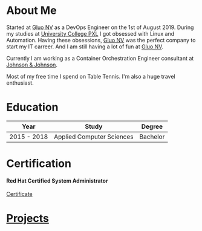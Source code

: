 # About Me

Started at [Gluo NV](http://www.gluo.be) as a DevOps Engineer on the 1st of
August 2019. During my studies at [University College PXL](https://www.pxl.be)
I got obsessed with Linux and Automation. Having these obsessions, [Gluo NV](http://www.gluo.be)
was the perfect company to start my IT carreer. And I am still having a lot of
fun at [Gluo NV](http://www.gluo.be).

Currently I am working as a Container Orchestration Engineer consultant
at [Johnson & Johnson](https://www.jnj.com).  

Most of my free time I spend on Table Tennis. I'm also a huge travel enthusiast.  

# Education

| Year            | Study                     | Degree    |
|:---------------:|:-------------------------:|:---------:|
| 2015 - 2018     | Applied Computer Sciences | Bachelor  |

# Certification

#### Red Hat Certified System Administrator

[Certificate](https://www.redhat.com/rhtapps/services/certifications/badge/verify/M4H7OE3A4L77AX36P2ZTL5CTEMAEQU3CUPSQX2KSDXT6RW46LQ3T7ULZ55KZZ56SKO7EQ3ETTLYZQ4U5NQYTCNA62RUWOCM34WWBUYQ=)

# [Projects](pages/projects.md)
